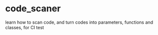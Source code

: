 # code_scaner
learn how to scan code, and turn codes into parameters, functions and classes, for CI test
